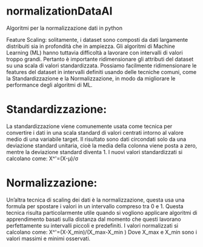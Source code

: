 # normalizationDataAI
Algoritmi per la normalizzazione dati in python

Feature Scaling: solitamente, i dataset sono composti da dati largamente distribuiti sia in profondità che in ampiezza. Gli algoritmi di Machine Learning (ML) hanno tuttavia difficoltà a lavorare con intervalli di valori troppo grandi. Pertanto è importante ridimensionare gli attributi del dataset su una scala di valori standardizzata. Possiamo facilmente ridimensionare le features del dataset in intervalli definiti usando delle tecniche comuni, come la Standardizzazione e la Normalizzazione, in modo da migliorare le performance degli algoritmi di ML.

# Standardizzazione: 
La standardizzazione viene comunemente usata come tecnica per convertire i dati in una scala standard di valori centrati intorno al valore medio di una variabile target. Il risultato sono dati circondati solo da una deviazione standard unitaria, cioè la media della colonna viene posta a zero, mentre la deviazione standard diventa 1. I nuovi valori standardizzati si calcolano come:
X^'=(X-μ)/σ

# Normalizzazione: 
Un’altra tecnica di scaling dei dati è la normalizzazione, questa usa una formula per spostare i valori in un intervallo compreso tra 0 e 1. Questa tecnica risulta particolarmente utile quando si vogliono applicare algoritmi di apprendimento basati sulla distanza dal momento che questi lavorano perfettamente su intervalli piccoli e predefiniti. I valori normalizzati si calcolano come:
X^'=(X-X_min)/(X_max-X_min )
Dove X_max e X_min sono i valori massimi e minimi osservati.
